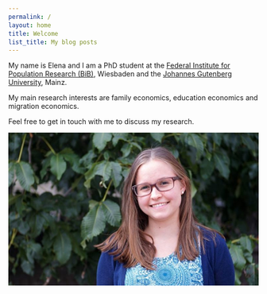 ```yaml
---
permalink: /
layout: home
title: Welcome
list_title: My blog posts
---
```



My name is Elena and I am a PhD student at the [Federal Institute for Population Research (BiB)](https://www.bib.bund.de/DE/Institut/Mitarbeiter/Ziege/Ziege.html), Wiesbaden and the [Johannes Gutenberg University](https://startseite.uni-mainz.de), Mainz.

My main research interests are family economics, education economics and migration economics.

Feel free to get in touch with me to discuss my research.




<img src="/assets/imgs/bild_horiziontal.jpg" width="600px">



